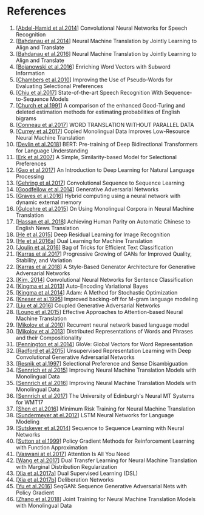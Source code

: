 # References

1. [[Abdel-Hamid et al.2014](https://www.microsoft.com/en-us/research/wp-content/uploads/2016/02/CNN_ASLPTrans2-14.pdf)] Convolutional Neural Networks for Speech Recognition
1. [[Bahdanau et al.2014](https://arxiv.org/abs/1409.0473)] Neural Machine Translation by Jointly Learning to Align and Translate
1. [[Bahdanau et al.2016](https://arxiv.org/abs/1409.0473)] Neural Machine Translation by Jointly Learning to Align and Translate
1. [[Bojanowski et al.2016](https://arxiv.org/abs/1607.04606)] Enriching Word Vectors with Subword Information
1. [[Chambers et al.2010](https://web.stanford.edu/~jurafsky/chambers-acl2010-pseudowords.pdf)] Improving the Use of Pseudo-Words for Evaluating Selectional Preferences
1. [[Chiu et al.2017](https://arxiv.org/abs/1712.01769)] State-of-the-art Speech Recognition With Sequence-to-Sequence Models
1. [[Church et al.1991](https://www.sciencedirect.com/science/article/pii/088523089190016J)] A comparison of the enhanced Good-Turing and deleted estimation methods for estimating probabilities of English bigrams
1. [[Conneau et al.2017](https://arxiv.org/abs/1710.04087)] WORD TRANSLATION WITHOUT PARALLEL DATA
1. [[Currey et al.2017](https://kheafield.com/papers/edinburgh/copy_paper.pdf)] Copied Monolingual Data Improves Low-Resource Neural Machine Translation
1. [[Devlin et al.2018](https://arxiv.org/abs/1810.04805)] BERT: Pre-training of Deep Bidirectional Transformers for Language Understanding
1. [[Erk et al.2007](http://www.aclweb.org/anthology/P07-1028)] A Simple, Similarity-based Model for Selectional Preferences
1. [[Gao et al.2017](https://www.microsoft.com/en-us/research/wp-content/uploads/2017/07/dl-summer-school-2017.-Jianfeng-Gao.v2.pdf)] An Introduction to Deep Learning for Natural Language Processing
1. [[Gehring et al.2017](https://arxiv.org/abs/1705.03122)] Convolutional Sequence to Sequence Learning
1. [[Goodfellow et al.2014](https://arxiv.org/abs/1406.2661)] Generative Adversarial Networks
1. [[Graves et al.2016](https://www.gwern.net/docs/2016-graves.pdf)] Hybrid computing using a neural network with dynamic external memory
1. [[Gulcehre et al.2015](https://arxiv.org/abs/1503.03535)] On Using Monolingual Corpora in Neural Machine Translation
1. [[Hassan et al.,2018](https://arxiv.org/abs/1803.05567)] Achieving Human Parity on Automatic Chinese to English News Translation
1. [[He et al.2015](https://arxiv.org/abs/1512.03385)] Deep Residual Learning for Image Recognition
1. [[He et al.2016a](https://arxiv.org/abs/1611.00179)] Dual Learning for Machine Translation
1. [[Joulin et al.2016](https://arxiv.org/abs/1607.01759)] Bag of Tricks for Efficient Text Classification
1. [[Karras et al.2017](https://arxiv.org/abs/1710.10196)] Progressive Growing of GANs for Improved Quality, Stability, and Variation
1. [[Karras et al.2018](https://arxiv.org/abs/1812.04948)] A Style-Based Generator Architecture for Generative Adversarial Networks
1. [[Kim, 2014](https://arxiv.org/abs/1408.5882)] Convolutional Neural Networks for Sentence Classification
1. [[Kingma et al.2013](https://arxiv.org/abs/1312.6114)] Auto-Encoding Variational Bayes
1. [[Kingma et al.2014](https://arxiv.org/abs/1412.6980)] Adam: A Method for Stochastic Optimization
1. [[Kneser et al.1995](https://www.semanticscholar.org/paper/Improved-backing-off-for-M-gram-language-modeling-Kneser-Ney/9548ac30c113562a51e603dbbc8e9fa651cfd3ab)] Improved backing-off for M-gram language modeling
1. [[Liu et al.2016](https://arxiv.org/abs/1606.07536)] Coupled Generative Adversarial Networks
1. [[Loung et al.2015](https://arxiv.org/abs/1508.04025)] Effective Approaches to Attention-based Neural Machine Translation
1. [[Mikolov et al.2010](https://www.isca-speech.org/archive/archive_papers/interspeech_2010/i10_1045.pdf)] Recurrent neural network based language model
1. [[Mikolov et al.2013](https://arxiv.org/pdf/1310.4546)] Distributed Representations of Words and Phrases and their Compositionality
1. [[Pennington et al.2014](https://www.aclweb.org/anthology/D14-1162)] GloVe: Global Vectors for Word Representation
1. [[Radford et al.2015](https://arxiv.org/abs/1511.06434)] Unsupervised Representation Learning with Deep Convolutional Generative Adversarial Networks
1. [[Resnik et al.1997](http://www.aclweb.org/anthology/W97-0209)] Selectional Preference and Sense Disambiguation
1. [[Sennrich et al.2015](https://arxiv.org/abs/1511.06709)] Improving Neural Machine Translation Models with Monolingual Data
1. [[Sennrich et al.2016](https://arxiv.org/abs/1511.06709)] Improving Neural Machine Translation Models with Monolingual Data
1. [[Sennrich et al.2017](https://arxiv.org/abs/1708.00726)] The University of Edinburgh's Neural MT Systems for WMT17
1. [[Shen et al.2016](http://www.aclweb.org/anthology/P16-1159)] Minimum Risk Training for Neural Machine Translation
1. [[Sundermeyer at el.2012](https://www.isca-speech.org/archive/archive_papers/interspeech_2012/i12_0194.pdf)] LSTM Neural Networks for Language Modeling
1. [[Sutskever et al.2014](https://arxiv.org/abs/1409.3215)] Sequence to Sequence Learning with Neural Networks
1. [[Sutton at el.1999](https://papers.nips.cc/paper/1713-policy-gradient-methods-for-reinforcement-learning-with-function-approximation.pdf)] Policy Gradient Methods for Reinforcement Learning with Function Approximation
1. [[Vaswani at el.2017](https://arxiv.org/abs/1706.03762)] Attention Is All You Need
1. [[Wang et al.2017](https://www.microsoft.com/en-us/research/wp-content/uploads/2017/11/17041-72820-1-SM.pdf)] Dual Transfer Learning for Neural Machine Translation with Marginal Distribution Regularization
1. [[Xia et al.2017a](https://arxiv.org/abs/1707.00415)] Dual Supervised Learning (DSL)
1. [[Xia et al.2017b](https://papers.nips.cc/paper/6775-deliberation-networks-sequence-generation-beyond-one-pass-decoding.pdf)] Deliberation Networks
1. [[Yu et al.2016](https://arxiv.org/abs/1609.05473)] SeqGAN: Sequence Generative Adversarial Nets with Policy Gradient
1. [[Zhang et al.2018](https://arxiv.org/abs/1803.00353)] Joint Training for Neural Machine Translation Models with Monolingual Data
